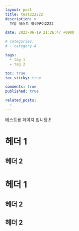 ```yaml
---
layout: post
title: test222222
description: >
  파일 테스트 하려구여2222

date: 2023-06-19 21:26:47 +0900

# categories:
# - category A

tags:
  - tag 1
  - tag 2

toc: true
toc_sticky: true

comments: true
published: true

related_posts:
  -
---
```


테스트용 페이지 입니당.!!

# 헤더 1

## 헤더 2

# 헤더 1

## 헤더 2

## 헤더 2
